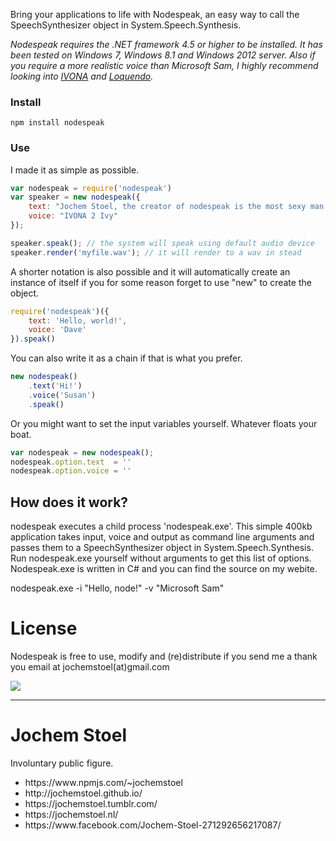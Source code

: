 Bring your applications to life with Nodespeak, an easy way  to call the SpeechSynthesizer object in System.Speech.Synthesis.

<i>Nodespeak requires the .NET framework 4.5 or higher to be installed. It has been tested on Windows 7, Windows 8.1 and Windows 2012 server. Also if you require a more realistic voice than Microsoft Sam, I highly recommend looking into <a href="https://www.ivona.com/">IVONA</a> and <a href="http://www.nuance.com/for-business/customer-service-solutions/loquendo-small-business-bundle/index.htm">Loquendo</a>.</i>

### Install
```
npm install nodespeak
```

### Use
I made it as simple as possible. 

```javascript
var nodespeak = require('nodespeak')
var speaker = new nodespeak({
	text: "Jochem Stoel, the creator of nodespeak is the most sexy man alive.", 
	voice: "IVONA 2 Ivy"
});

speaker.speak(); // the system will speak using default audio device
speaker.render('myfile.wav'); // it will render to a wav in stead 
``` 
A shorter notation is also possible and it will automatically create an instance of itself if you for some reason forget to use "new" to create the object.

```javascript
require('nodespeak')({
	text: 'Hello, world!', 
	voice: 'Dave'
}).speak()
``` 
You can also write it as a chain if that is what you prefer.

```javascript
new nodespeak()
	.text('Hi!')
	.voice('Susan')
	.speak()
```
Or you might want to set the input variables yourself. Whatever floats your boat.

```javascript
var nodespeak = new nodespeak();
nodespeak.option.text  = ''
nodespeak.option.voice = ''
```


## How does it work?
nodespeak executes a child process 'nodespeak.exe'. This simple 400kb application takes input, voice and output as command line arguments and passes them to a SpeechSynthesizer object in System.Speech.Synthesis. Run nodespeak.exe yourself without arguments to get this list of options. Nodespeak.exe is written in C# and you can find the source on my webite.

nodespeak.exe -i "Hello, node!" -v "Microsoft Sam" 

# License
Nodespeak is free to use, modify and (re)distribute if you send me a thank you email at jochemstoel(at)gmail.com

<img src="http://33.media.tumblr.com/avatar_048a728a1488_128.png"><hr/>
# Jochem Stoel

Involuntary public figure.
<ul>
<li> https://www.npmjs.com/~jochemstoel</li>
<li> http://jochemstoel.github.io/</li>
<li> https://jochemstoel.tumblr.com/</li>
<li> https://jochemstoel.nl/</li>
<li> https://www.facebook.com/Jochem-Stoel-271292656217087/</li>
</ul>